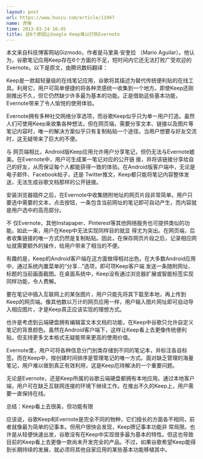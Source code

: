 ```yaml
---
layout: post
url: https://www.huxiu.com/article/11947
name: 虎嗅
time: 2013-03-24 16:45
title: 这6个原因让Google Keep难以打败Evernote
---
```

本文来自科技博客网站Gizmodo，作者是马里奥·安奎拉 （Mario Aguilar）。他认为，谷歌笔记应用Keep存在6个方面的不足，短时间内它还无法打败广受欢迎的Evernote。以下是原文，由腾讯数码翻译：

Keep是一款超轻量级的在线笔记应用，谷歌将其描述为替代传统便利贴的在线工具。利用它，用户可简单便捷的将各种灵感统一收集到一个地方。即使Keep还刚刚推出不久，但它仍然缺少许多最为基本的功能。正是借助这些基本功能，Evernote带来了令人愉悦的使用体验。

Evernote拥有多种社交网络分享选项，而谷歌Keep似乎只为单一用户打造。虽然人们可使用Keep来收集各种想法，但在网页端，需要分享文本、链接以及图片等笔记内容时，唯一的解决方案似乎只有复制粘贴一个途径。当用户想要与好友交流时，这无疑带来了巨大的不便。

与 网页端相比，Android版Keep应用允许用户分享笔记，但仍无法与Evernote媲美。在Evernote中，用户可生成某一笔记对应的公开链 接，并将该链接分享给自己的好友，从而保证每个人都能获得一致的体验。在Android版客户端中，无论是电子邮件、Facebook帖子，还是 Twitter推文，Keep都只能将笔记内容整体发送，无法生成谷歌文档那样的公开链接。

安装浏览器插件之后，在Evernote中收集随附地址的网页片段非常简单。用户只要选中需要的文本，点击按钮，一条包含当前网址的笔记即可自动产生，而内容就是用户选中的高亮部分。

不 仅Evernote，其他Instapaper、Pinterest等其他网络服务也可提供类似的功能。如此一来，用户在Keep中无法实现同样目的就显 得尤为突出。在网页端，后者收集链接的唯一方式仍然是复制粘贴。因此，在保存网页片段之后，记录相应网址就需要额外的操作，给用户带来了相当的不便。

有趣的是，Keep的Android客户端在这方面做得相对出色。在大多数Android应用中，通过系统内置菜单的“分享…”选项，即可项Keep客户端 发送一条随附网址、标题的当前画面截图。在桌面系统中，Keep没有通过浏览器扩展或智能标签实现同样功能，令人费解。

要在笔记中插入互联网上的某张图片，用户只能先将其下载至本地，再上传到Keep的网页端。像其他数以万计的网页应用一样，用户输入图片网址即可自动导入相应图片，才是Keep真正应该实现的理想方式。

也许是考虑到云端硬盘拥有编辑富文本文档的功能，在Keep中谷歌只允许自定义笔记的背景颜色。虽然在Android客户端下，这样让Keep看上去更像传统便利贴，但支持更多文本格式无疑能带来更高的使用价值。

Evernote里，用户可将各种信息分门别类存储到不同的笔记本，并标注各自标签。而在Keep中，按创建时间排序是管理笔记的唯一方式。面对缺乏管理的海量笔记，用户难以做到真正有效利用，这是Keep厄待解决的一个重要问题。

无论是Evernote，还是Keep所属的谷歌云端硬盘都拥有本地应用。通过本地客户端，用户可在缺乏互联网连接的环境下继续工作。在推出不久的Keep上，用户需要一直保持在线。

总结：Keep看上去很美，但功能有限

应该说，谷歌Keep和Evernote是完全不同的物种，它们擅长的方面各不相同，前者就像最为简单的记事本。但用户很快会发现，Keep牌记事本功能非 常局限。也许是从轻便快速出发，谷歌没有在Keep中实现很多最为基本的特性。但这也导致目前的Keep看上去更像一款尚未开发完全的产品。不过，如果谷歌希望Keep能得到长期持续的发展，就必须将其他自家应用的某些基本功能移植其中。

